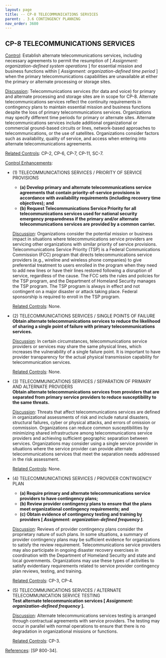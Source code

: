 ```yaml
---
layout: page
title: -- CP-8 TELECOMMUNICATIONS SERVICES 
parent: . 3.6 CONTINGENCY PLANNING 
nav_order: 3680 
---
```


## CP-8 TELECOMMUNICATIONS SERVICES

<ins>Control</ins>: Establish alternate telecommunications services, including necessary agreements to permit the resumption of [ _Assignment: organization-defined system operations_ ] for essential mission and business functions within [ _Assignment: organization-defined time period_ ] when the primary telecommunications capabilities are unavailable at either the primary or alternate processing or storage sites.

<ins>Discussion</ins>: Telecommunications services (for data and voice) for primary and alternate processing and storage sites are in scope for CP-8. Alternate telecommunications services reflect the continuity requirements in contingency plans to maintain essential mission and business functions despite the loss of primary telecommunications services. Organizations may specify different time periods for primary or alternate sites. Alternate telecommunications services include additional organizational or commercial ground-based circuits or lines, network-based approaches to telecommunications, or the use of satellites. Organizations consider factors such as availability, quality of service, and access when entering into alternate telecommunications agreements.

<ins>Related Controls</ins>: CP-2, CP-6, CP-7, CP-11, SC-7.

<ins>Control Enhancements</ins>:

* (1) TELECOMMUNICATIONS SERVICES / PRIORITY OF SERVICE PROVISIONS<br>
    * **(a) Develop primary and alternate telecommunications service agreements that contain priority-of-service provisions in accordance with availability requirements (including recovery time objectives); and**
    * **(b) Request Telecommunications Service Priority for all telecommunications services used for national security emergency preparedness if the primary and/or alternate telecommunications services are provided by a common carrier.**

    <ins>Discussion</ins>: Organizations consider the potential mission or business impact in situations where telecommunications service providers are servicing other organizations with similar priority of service provisions. Telecommunications Service Priority (TSP) is a Federal Communications Commission (FCC) program that directs telecommunications service providers (e.g., wireline and wireless phone companies) to give preferential treatment to users enrolled in the program when they need to add new lines or have their lines restored following a disruption of service, regardless of the cause. The FCC sets the rules and policies for the TSP program, and the Department of Homeland Security manages the TSP program. The TSP program is always in effect and not contingent on a major disaster or attack taking place. Federal sponsorship is required to enroll in the TSP program.

    <ins>Related Controls</ins>: None.

* (2) TELECOMMUNICATIONS SERVICES / SINGLE POINTS OF FAILURE<br>
**Obtain alternate telecommunications services to reduce the likelihood of sharing a single point of failure with primary telecommunications services.**

    <ins>Discussion</ins>: In certain circumstances, telecommunications service providers or services may share the same physical lines, which increases the vulnerability of a single failure point. It is important to have provider transparency for the actual physical transmission capability for telecommunication services.

    <ins>Related Controls</ins>: None.

* (3) TELECOMMUNICATIONS SERVICES / SEPARATION OF PRIMARY AND ALTERNATE PROVIDERS<br>
**Obtain alternate telecommunications services from providers that are separated from primary service providers to reduce susceptibility to the same threats.**

    <ins>Discussion</ins>: Threats that affect telecommunications services are defined in organizational assessments of risk and include natural disasters, structural failures, cyber or physical attacks, and errors of omission or commission. Organizations can reduce common susceptibilities by minimizing shared infrastructure among telecommunications service providers and achieving sufficient geographic separation between services. Organizations may consider using a single service provider in situations where the service provider can provide alternate telecommunications services that meet the separation needs addressed in the risk assessment.

    <ins>Related Controls</ins>: None.

* (4) TELECOMMUNICATIONS SERVICES / PROVIDER CONTINGENCY PLAN<br>
    * **(a) Require primary and alternate telecommunications service providers to have contingency plans;**
    * **(b) Review provider contingency plans to ensure that the plans meet organizational contingency requirements; and**
    * **(c) Obtain evidence of contingency testing and training by providers [ _Assignment:_**
**_organization-defined frequency_ ].**

    <ins>Discussion</ins>:  Reviews of provider contingency plans consider the proprietary nature of such plans. In some situations, a summary of provider contingency plans may be sufficient evidence for organizations to satisfy the review requirement. Telecommunications service providers may also participate in ongoing disaster recovery exercises in coordination with the Department of Homeland Security and state and local governments. Organizations may use these types of activities to satisfy evidentiary requirements related to service provider contingency plan reviews, testing, and training.

    <ins>Related Controls</ins>: CP-3, CP-4.

* (5) TELECOMMUNICATIONS SERVICES / ALTERNATE TELECOMMUNICATION SERVICE TESTING<br>
**Test alternate telecommunication services [ _Assignment: organization-defined frequency_ ].**

    <ins>Discussion</ins>: Alternate telecommunications services testing is arranged through contractual agreements with service providers. The testing may occur in parallel with normal operations to ensure that there is no degradation in organizational missions or functions.

    <ins>Related Controls</ins>: CP-3.

<ins>References</ins>: [SP 800-34].
